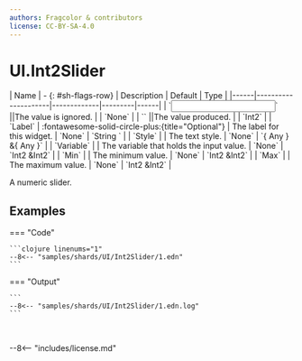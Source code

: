 ```yaml
---
authors: Fragcolor & contributors
license: CC-BY-SA-4.0
---
```



# UI.Int2Slider

<div class="sh-parameters" markdown="1">
| Name | - {: #sh-flags-row} | Description | Default | Type |
|------|---------------------|-------------|---------|------|
| `<input>` ||The value is ignored. | | `None` |
| `<output>` ||The value produced. | | `Int2` |
| `Label` | :fontawesome-solid-circle-plus:{title="Optional"}  | The label for this widget. | `None` | `String ` |
| `Style` |  | The text style. | `None` | `{ Any } &{ Any }` |
| `Variable` |  | The variable that holds the input value. | `None` | `Int2 &Int2` |
| `Min` |  | The minimum value. | `None` | `Int2 &Int2` |
| `Max` |  | The maximum value. | `None` | `Int2 &Int2` |

</div>

A numeric slider.

## Examples

=== "Code"

    ```clojure linenums="1"
    --8<-- "samples/shards/UI/Int2Slider/1.edn"
    ```

=== "Output"

    ```
    --8<-- "samples/shards/UI/Int2Slider/1.edn.log"
    ```
&nbsp;

--8<-- "includes/license.md"
